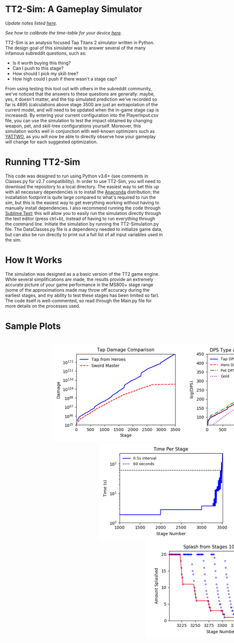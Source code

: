 # TT2-Sim: A Gameplay Simulator

*Update notes listed [here](https://github.com/metxchris/TT2-Sim/tree/master/docs#update-history).*

*See how to calibrate the time-table for your device [here](https://github.com/metxchris/TT2-Sim/blob/master/docs/calibration.md#device-calibration).*

TT2-Sim is an analysis focused Tap Titans 2 simulator written in Python.  The design goal of this simulator was to answer several of the many infamous subreddit questions, such as:
- Is it worth buying this thing?
- Can I push to this stage?
- How should I pick my skill-tree?
- How high could I push if there wasn't a stage cap?

From using testing this tool out with others in the subreddit community, we've noticed that the answers to these questions are generally: maybe, yes, it doesn't matter, and the top simulated prediction we've recorded so far is 4895 (calculations above stage 3500 are just an extrapolation of the current model, and will need to be updated when the in-game stage cap is increased).  By entering your current configuration into the PlayerInput.csv file, you can use the simulation to test the impact obtained by changing weapon, pet, and skill-tree configurations yourself.  Moreover, this simulation works well in conjunction with well-known optimizers such as [YATTWO](https://yattwo.me/), as you will now be able to directly observe how your gameplay will change for each suggested optimization.

# Running TT2-Sim
This code was designed to run using Python v3.6+ (see comments in Classes.py for v2.7 compatibility).  In order to use TT2-Sim, you will need to download the repository to a local directory.  The easiest way to set this up with all necessary dependencies is to install the [Anaconda](https://www.continuum.io/downloads) distribution; the installation footprint is quite large compared to what's required to run the sim, but this is the easiest way to get everything working without having to manually install dependencies.  I also recommend running the code through [Sublime Text](https://www.sublimetext.com/); this will allow you to easily run the simulation directly through the text editor (press ctrl+b), instead of having to run everything through the command line.  Initiate the simulation by running the TT2-Simulation.py file.  The DataClasses.py file is a dependency needed to initialize game data, but can also be run directly to print out a full list of all input variables used in the sim.

# How It Works
The simulation was designed as a a basic version of the TT2 game engine.  While several simplifications are made, the results provide an extremely accurate picture of your game performance in the MS800+ stage range (some of the approximations made may throw off accuracy during the earliest stages, and my ability to test these stages has been limited so far).  The code itself is well-commented, so read through the Main.py file for more details on the processes used.

# Sample Plots

<div style="width:1000px;margin-left:150px">
<img src="./images/SwordMaster.png" alt="Tap Damage" width="425" style="float:left; display:inline;"/><img src="./images/dps_tap20.png" alt="DPS vs. Gold" width="425" style="float:left; display:inline;"/>
<div style="width:1000px;margin-left:150px">
<img src="./images/TimePerStage.png" alt="Time Per Stage" width="425" style="float:left; display:inline;"/><img src="./images/ManaPerStage.png" alt="Mana Per Stage" width="425" style="float:left; display:inline;"/>
<div style="width:1000px;margin-left:150px">
<img src="./images/Splash.png" alt="Splash Comparison" width="425" style="float:left; display:inline;"/><img src="./images/RelicEfficiency.png" alt="Relic Efficiency" width="425" style="float:left; display:inline;"/>
</div>

# Sample Text Output

```
    GENERAL RESULTS FOR: MetxChris
    ―――――――――――――――――――――――――――――――――――――――――
    Final Stage: 3875       Boss HP: 367.89cp
    Start Stage: 1100       Damage:  207.14cp
    ――――――――――――――――――――――――――――――――――――――――――――――――――――――
    Hero Levels: [4000 4000 4000 4000 4000 4000 4000 4000] 
                 [4000 4000 4000 4000 4000 4000 4000 4000] 
                 [4000 4000 4000 4000 4000 4000 4000 4000] 
                 [4000 4000 4000 4000 4000 4000 4000 3800] 
                 [3460 3040 2540 2540 2540] Total: 141920


    ACTIVE SKILL INFO:
    ―――――――――――――――――――――――――――――――――――――
    Name              Level       Effect 
    ―――――――――――――――――――――――――――――――――――――
    Crit Strike          15        50.00%
    Hand of Midas        15         13.80
    War Cry              15         1.03k
    ―――――――――――――――――――――――――――――――――――――


    DAMAGE RESULTS:
    ―――――――――――――――――――――――――――――――――――――――
    Type            Amount        Bonus    
    ―――――――――――――――――――――――――――――――――――――――
    Total DPS        812.34co      11.40ab%
    Hero DPS         731.75cm       16.00B%
    Melee DPS        731.49cm        1.19B%
    Ranged DPS       167.02cl      202.89k%
    Spell DPS:        90.67cl      110.12k%
    Pet DMG:         609.24co       90.28M%
    Tap DMG:          11.71cm      212.17k%
    Clan DMG:          7.32cn        4.07T%
    ―――――――――――――――――――――――――――――――――――――――
    Crit Chance:                     50.00%
    Crit Max:          196.99
    Crit Min:           29.55
    ―――――――――――――――――――――――――――――――――――――――
    Artifact:                      377.07k%


    GOLD RESULTS:
    ―――――――――――――――――――――――――――――――――――――――
    Type             Amount      Multiplier
    ―――――――――――――――――――――――――――――――――――――――
    Total Earned     550.76cs        10.75k
    Boss Gold        547.07cs        200.80
    Chest Gold         3.54cs         40.70
    Titan Gold       149.82cr         58.13
    TF Chance           1.00%          1.02 †
    10x Chance         22.00%          2.98 ‡
    ―――――――――――――――――――――――――――――――――――――――
    Remaining         23.05cs
    Spent            527.71cs
    ―――――――――――――――――――――――――――――――――――――――
    † Does not multiply with HoM or Bosses.
    ‡ Does not multiply with HoM.


    SPLASH RESULTS BY STAGE (PET ATTACKS):
    ――――――――――――――――――――――――――――――――――――――――――――――――――――
    Splash Amount    Maximum Splash       Minimum Splash
    ――――――――――――――――――――――――――――――――――――――――――――――――――――
              x20              3695                 3553
               x4              3727                 3686
               x3              3729                 3709
               x2              3731                 3711
               x1              3754                 3714
    ――――――――――――――――――――――――――――――――――――――――――――――――――――
    Splash Factor: 0.0636


    HERO EVOLVE STAGES:
    ――――――――――――――――――――――――――――――――――――――――――――――――――――――
    1st Evolve:  [1100 1100 1100 1100 1100 1100 1100 1100] 
                 [1100 1100 1100 1100 1100 1100 1100 1100] 
                 [1100 1100 1100 1100 1100 1100 1100 1100] 
                 [1100 1101 1121 1281 1456 1665 1893 2119] 
                 [2336 2610 2923 2923 2923]
    2nd Evolve:  [1100 1101 1101 1101 1101 1101 1101 1101] 
                 [1110 1126 1139 1156 1176 1204 1215 1236] 
                 [1256 1287 1315 1346 1371 1405 1447 1496] 
                 [1554 1641 1764 1919 2094 2303 2532 2758] 
                 [2973 3247 3562 3562 3562]


    ATTACKS AND TIMES TO REACH STAGE: 3875
    ―――――――――――――――――――――――――――――――――――――――――――――――――――――――――――――――――――――――――――――
    Attack Interval    Attacks      Active Time      Wasted Time       Total Time
    ―――――――――――――――――――――――――――――――――――――――――――――――――――――――――――――――――――――――――――――
            0.1 sec     46.05k       79.67 mins      144.65 mins      224.32 mins
            0.2 sec     29.21k       94.25 mins      143.05 mins      237.30 mins
            0.3 sec     22.88k      111.67 mins      142.12 mins      253.79 mins
            0.4 sec     19.51k       90.07 mins      141.45 mins      231.52 mins
            0.5 sec     17.45k      120.75 mins      140.92 mins      261.67 mins
            0.6 sec     16.03k      151.08 mins      140.48 mins      291.56 mins
            0.7 sec     15.01k       66.73 mins      140.09 mins      206.82 mins
            0.8 sec     14.26k       81.61 mins      139.82 mins      221.43 mins
            0.9 sec     13.64k       96.19 mins      139.57 mins      235.76 mins
            1.0 sec     13.17k      111.04 mins      139.38 mins      250.42 mins
            1.5 sec     11.70k      184.46 mins      138.34 mins      322.80 mins
            2.0 sec     10.91k      256.02 mins      137.69 mins      393.71 mins
            3.0 sec     10.16k      401.09 mins      136.69 mins      537.78 mins
    ―――――――――――――――――――――――――――――――――――――――――――――――――――――――――――――――――――――――――――――
    Tap Attacks          5.99B     4915.52 days        0.13 days     4915.65 days
    Heav. Strikes      461.31k       21.40 days        0.11 days       21.51 days
    Pet Attacks         14.60k       74.01 mins      139.97 mins      213.98 mins
    ―――――――――――――――――――――――――――――――――――――――――――――――――――――――――――――――――――――――――――――
    KillAnimationTime + DeviceLag: 0.7 sec
```

# Credit
Special thanks to Marxz13 for collaborating with me on various gameplay aspects, testing for accuracy issues, and being a great community resource.  Also thanks to [Colblitz](https://github.com/colblitz) for helping me find several gameplay formulas I was missing.  Additionally, thanks to Byungshin for helping me nail down a few errors in the gold calculations.